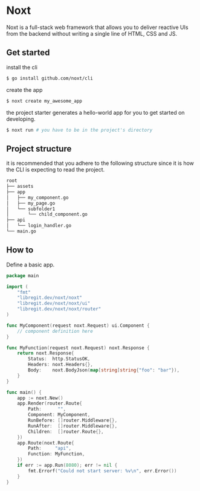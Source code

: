# Noxt

Noxt is a full-stack web framework that allows you to deliver reactive UIs from the backend without writing a single line of HTML, CSS and JS.

## Get started

install the cli
```bash
$ go install github.com/noxt/cli
```

create the app
```bash
$ noxt create my_awesome_app
```

the project starter generates a hello-world app for you to get started on developing.
```bash
$ noxt run # you have to be in the project's directory
```

## Project structure

it is recommended that you adhere to the following structure since it is how the CLI is expecting to read
the project.
```txt
root
├── assets
├── app
│   ├── my_component.go
│   ├── my_page.go
│   └── subfolder1
│       └── child_component.go
├── api
│   └── login_handler.go
└── main.go
```

## How to

Define a basic app.

```go
package main

import (
	"fmt"
	"libregit.dev/noxt/noxt"
	"libregit.dev/noxt/noxt/ui"
	"libregit.dev/noxt/noxt/router"
)

func MyComponent(request noxt.Request) ui.Component {
	// component definition here
}

func MyFunction(request noxt.Request) noxt.Response {
	return noxt.Response{
		Status:  http.StatusOK,
		Headers: noxt.Headers{},
		Body:    noxt.BodyJson(map[string]string{"foo": "bar"}),
	}
}

func main() {
	app := noxt.New()
	app.Render(router.Route{
		Path:      "",
		Component: MyComponent,
		RunBefore: []router.Middleware{},
		RunAfter:  []router.Middleware{},
		Children:  []router.Route{},
	})
	app.Route(noxt.Route{
		Path:     "api",
		Function: MyFunction,
	})
	if err := app.Run(8080); err != nil {
		fmt.Errorf("Could not start server: %v\n", err.Error())
	}
}
```
